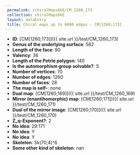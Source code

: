 ```yaml
--- 
 permalink: /chiralMaps6kE/CM_1260_173 
 collection: chiralMaps6kE
 layout: dataEntry
 title: Chiral maps up to 6000 edges - CM[1260;173]
---
```


- **ID**: [CM[1260;173]]({{ site.url }}/test/CM_1260_173)
- **Genus of the underlying surface**: 582
- **Length of the face**: 90
- **Valency**: 36
- **Length of the Petrie polygon**: 140
- **Is the automorphism group solvable?**: S
- **Number of vertices**: 70
- **Number of edges**: 1260
- **Number of faces**: 28
- **The map is self-**: none
- **Dual map**: [CM[1260;169]]({{ site.url }}/test/CM_1260_169)
- **Mirror (enantihomorphic) map**: [CM[1260;171]]({{ site.url }}/test/CM_1260_171)
- **Dual of the mirror image**: [CM[1260;170]]({{ site.url }}/test/CM_1260_170)
- **Z_q-Exponent?**: 2
- **No idea**:  29:171
- **No idea**: Y
- **No idea**: Y
- **Skeleton**: Sk(70;4)^6
- **Some other kind of skeleton**: nan
